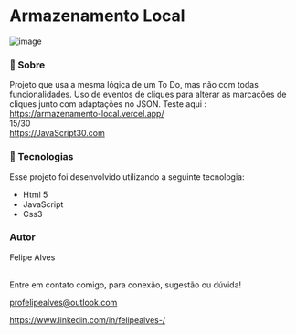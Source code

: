 # Armazenamento Local
![image](https://user-images.githubusercontent.com/78622458/175786456-386d2d42-a100-4322-9415-e8698691603f.png)


### 🔖 Sobre
Projeto que usa a mesma lógica de um To Do, mas não com todas funcionalidades. Uso de eventos de cliques para alterar as marcações de cliques junto com adaptações no JSON.
Teste aqui : https://armazenamento-local.vercel.app/ <br/>
15/30 <br/>
https://JavaScript30.com 

### 🚀 Tecnologias
Esse projeto foi desenvolvido utilizando a seguinte tecnologia:

+ Html 5
+ JavaScript
+ Css3 <br/>
### Autor
Felipe Alves <br/><br/>


Entre em contato comigo, para conexão, sugestão ou dúvida! <br/>

profelipealves@outlook.com <br/>

https://www.linkedin.com/in/felipealves-/
